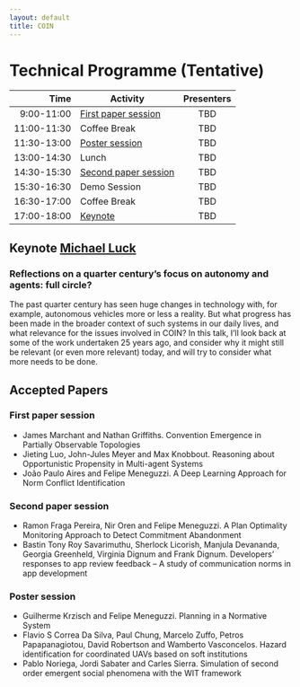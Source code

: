 ```yaml
---
layout: default
title: COIN
---
```


# Technical Programme (Tentative)

| Time           |      Activity      |  Presenters |
|----------------:|-------------|:------:|
| 9:00-11:00   |  <a href="#paper1">First paper session</a>      | TBD |
| 11:00-11:30 |  Coffee Break                |  TBD |
| 11:30-13:00 |  <a href="#posters">Poster session</a>             |  TBD |
| 13:00-14:30 |  Lunch                           |  TBD |
| 14:30-15:30 |  <a href="#paper2">Second paper session</a> |  TBD |
| 15:30-16:30 |  Demo Session |  TBD |
| 16:30-17:00 |  Coffee Break                |  TBD |
| 17:00-18:00 |  <a href="#keynote">Keynote</a>                     |  TBD |

## Keynote <a href="http://www.dcs.kcl.ac.uk/staff/mml/">Michael Luck</a>

### <span id="keynote">Reflections on a quarter century’s focus on autonomy and agents: full circle?</span>
The past quarter century has seen huge changes in technology with, for example, autonomous vehicles more or less a reality. But what progress has been made in the broader context of such systems in our daily lives, and what relevance for the issues involved in COIN? In this talk, I’ll look back at some of the work undertaken 25 years ago, and consider why it might still be relevant (or even more relevant) today, and will try to consider what more needs to be done.

## Accepted Papers

### <span id="paper1">First paper session</span>

- James Marchant and Nathan Griffiths. Convention Emergence in Partially Observable Topologies
- Jieting Luo, John-Jules Meyer and Max Knobbout. Reasoning about Opportunistic Propensity in Multi-agent Systems
- João Paulo Aires and Felipe Meneguzzi. A Deep Learning Approach for Norm Conflict Identification


### <span id="paper2">Second paper session</span>

- Ramon Fraga Pereira, Nir Oren and Felipe Meneguzzi. A Plan Optimality Monitoring Approach to Detect Commitment Abandonment
- Bastin Tony Roy Savarimuthu, Sherlock Licorish, Manjula Devananda, Georgia Greenheld, Virginia Dignum and Frank Dignum. Developers’ responses to app review feedback – A study of communication norms in app development

### <span id="posters">Poster session</span>

- Guilherme Krzisch and Felipe Meneguzzi. Planning in a Normative System
- Flavio S Correa Da Silva, Paul Chung, Marcelo Zuffo, Petros Papapanagiotou, David Robertson and Wamberto Vasconcelos. Hazard identification for coordinated UAVs based on soft institutions
- Pablo Noriega, Jordi Sabater and Carles Sierra. Simulation of second order emergent social phenomena with the WIT framework
<!-- - Missaoui Ezzine, Mazigh Belhassen, Bhiri Sami and Hilaire Vincent. NCRIO: Normative Holonic Metamodel for Multi-agent Systems -->
